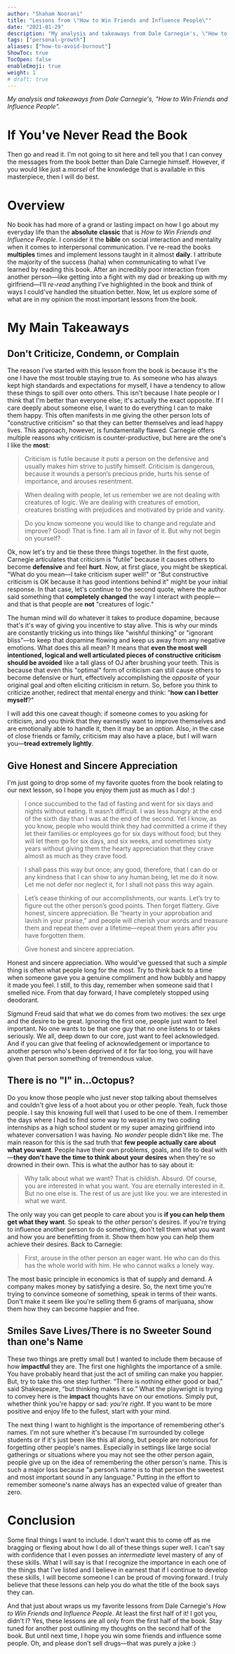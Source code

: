 ```yaml
---
author: "Shaham Noorani"
title: "Lessons from \"How to Win Friends and Influence People\""
date: "2021-01-29"
description: "My analysis and takeaways from Dale Carnegie's, \"How to Win Friends and Influence People\""
tags: ["personal-growth"]
aliases: ["how-to-avoid-burnout"]
ShowToc: true
TocOpen: false
enableEmoji: true
weight: 1
# draft: true
---
```


<!--blurb-->
*My analysis and takeaways from Dale Carnegie's, "How to Win Friends and Influence People".*

<!--more-->
# If You've Never Read the Book

Then go and read it. I'm not going to sit here and tell you that I can convey the messages from the book better than Dale Carnegie himself. However, if you would like just a *morsel* of the knowledge that is available in this masterpiece, then I will do best.

# Overview

No book has had more of a grand or lasting impact on how I go about my everyday life than the **absolute** **classic** that is *How to Win Friends and Influence People*. I consider it the **bible** on social interaction and mentality when it comes to interpersonal communication. I've re-read the books **multiples** times and implement lessons taught in it almost **daily**. I attribute the majority of the success (haha) when communicating to what I've learned by reading this book. After an incredibly poor interaction from another person—like getting into a fight with my dad or breaking up with my girlfriend—I'll *re-read* anything I've highlighted in the book and think of ways I could've handled the situation better. Now, let us explore some of what are in my opinion the most important lessons from the book.

# My Main Takeaways

## Don't Criticize, Condemn, or Complain

The reason I've started with this lesson from the book is because it's the one I have the most trouble staying true to. As someone who has always kept high standards and expectations for myself, I have a tendency to allow these things to spill over onto others. This isn't because I hate people or I think that I'm better than everyone else; it's actually the exact opposite. If I care deeply about someone else, I want to do everything I can to make them happy. This often manifests in me giving the other person lots of "constructive criticism" so that they can better themselves and lead happy lives. This approach, however, is fundamentally flawed. Carnegie offers multiple reasons why criticism is counter-productive, but here are the one's I like the **most**:

> Criticism is futile because it puts a person on the defensive and usually makes him strive to justify himself. Criticism is dangerous, because it wounds a person’s precious pride, hurts his sense of importance, and arouses resentment.

> When dealing with people, let us remember we are not dealing with creatures of logic. We are dealing with creatures of emotion, creatures bristling with prejudices and motivated by pride and vanity.

> Do you know someone you would like to change and regulate and improve? Good! That is fine. I am all in favor of it. But why not begin on yourself?

Ok, now let's try and tie these three things together. In the first quote, Carnegie articulates that criticism is "futile" because it causes others to become **defensive** and feel **hurt**. Now, at first glace, you might be skeptical. "What do you mean—I take criticism super well!" or "But constructive criticism is OK because it has good intentions behind it" might be your initial response. In that case, let's continue to the second quote, where the author said something that **completely changed** the way I interact with people—and that is that people are **not** "creatures of logic."

The human mind will do whatever it takes to produce dopamine, because that's it's way of giving you incentive to stay alive. This is why our minds are constantly tricking us into things like "wishful thinking" or "ignorant bliss"—to keep that dopamine flowing and keep us away from any negative emotions. What does this all mean? It means that **even the most well intentioned, logical and well articulated pieces of constructive criticism should be avoided** like a tall glass of OJ after brushing your teeth. This is because that even this "optimal" form of criticism can still cause others to become defensive or hurt, effectively accomplishing the *opposite* of your original goal and often eliciting criticism in return. So, before you think to criticize another, redirect that mental energy and think: "**how can I better myself**?"

I will add this one caveat though: if someone comes to you asking for criticism, and you think that they earnestly want to improve themselves and are emotionally able to handle it, then it may be an *option*. Also, in the case of close friends or family, criticism may also have a place, but I will warn you—**tread extremely lightly**. 

## Give Honest and Sincere Appreciation

I'm just going to drop some of my favorite quotes from the book relating to our next lesson, so I hope you enjoy them just as much as I do! :)

> I once succumbed to the fad of fasting and went for six days and nights without eating. It wasn’t difficult. I was less hungry at the end of the sixth day than I was at the end of the second. Yet I know, as you know, people who would think they had committed a crime if they let their families or employees go for six days without food; but they will let them go for six days, and six weeks, and sometimes sixty years without giving them the hearty appreciation that they crave almost as much as they crave food.

> I shall pass this way but once; any good, therefore, that I can do or any kindness that I can show to any human being, let me do it now. Let me not defer nor neglect it, for I shall not pass this way again.

> Let’s cease thinking of our accomplishments, our wants. Let’s try to figure out the other person’s good points. Then forget flattery. Give honest, sincere appreciation. Be “hearty in your approbation and lavish in your praise,” and people will cherish your words and treasure them and repeat them over a lifetime—repeat them years after you have forgotten them.

> Give honest and sincere appreciation.

Honest and sincere appreciation. Who would've guessed that such a *simple* thing is often what people long for the most. Try to think back to a time when someone gave you a genuine compliment and how bubbly and happy it made you feel. I still, to this day, remember when someone said that I smelled nice. From that day forward, I have completely stopped using deodorant.

Sigmund Freud said that what we do comes from two motives: the sex urge and the desire to be great. Ignoring the first one, people just want to feel important. No one wants to be that one guy that no one listens to or takes seriously. We all, deep down to our core, just want to feel acknowledged. And if you can give that feeling of acknowledgement or importance to another person who's been deprived of it for far too long, you will have given that person something of tremendous value. 

## There is no "I" in...Octopus?

Do you know those people who just never stop talking about themselves and couldn't give less of a hoot about you or other people. Yeah, fuck those people. I say this knowing full well that I used to be one of them. I remember the days where I had to find some way to weasel in my two coding internships as a high school student or my super amazing girlfriend into whatever conversation I was having. No *wonder* people didn't like me. The main reason for this is the sad truth that **few people actually care about what you want**. People have their own problems, goals, and life to deal with—**they don't have the time to think about your desires** when they're so drowned in their own. This is what the author has to say about it:

> Why talk about what we want? That is childish. Absurd. Of course, you are interested in what you want. You are eternally interested in it. But no one else is. The rest of us are just like you: we are interested in what we want.

The only way you can get people to care about you is **if you can help them get what they want**. So speak to the *other* person's desires. If you're trying to influence another person to do something, don't tell them what you want and how you are benefitting from it. Show them how you can help them achieve their desires. Back to Carnegie:

> First, arouse in the other person an eager want. He who can do this has the whole world with him. He who cannot walks a lonely way.

The most basic principle in economics is that of supply and demand. A company makes money by satisfying a desire. So, the next time you're trying to convince someone of something, speak in terms of their wants. Don't make it seem like you're selling them 6 grams of marijuana, show them how they can become happier and free.

## Smiles Save Lives/There is no Sweeter Sound than one's Name

These two things are pretty small but I wanted to include them because of how **impactful** they are. The first one highlights the importance of a smile. You have probably heard that just the act of smiling can make you happier. But, try to take this one step further. “There is nothing either good or bad,” said Shakespeare, “but thinking makes it so.” What the playwright is trying to convey here is the **impact** thoughts have on our emotions. Simply put, whether think you're happy or sad: *you're right*. If you want to be more positive and enjoy life to the fullest, start with your mind. 

The next thing I want to highlight is the importance of remembering other's names. I'm not sure whether it's because I'm surrounded by college students or if it's just been like this all along, but people are notorious for forgetting other people's names. Especially in settings like large social gatherings or situations where you may not see the other person again, people give up on the idea of remembering the other person's name. This is such a major loss because "a person’s name is to that person the sweetest and most important sound in any language." Putting in the effort to remember someone's name always has an expected value of greater than zero.

# Conclusion

Some final things I want to include. I don't want this to come off as me bragging or flexing about how I do all of these things super well. I can't say with confidence that I even posses an *intermediate* level mastery of any of these skills. What I will say is that I recognize the importance in each one of the things that I've listed and I believe in earnest that if I continue to develop these skills, I will become someone I can be proud of moving forward. I truly believe that these lessons can help you do what the title of the book says they can. 

And that just about wraps us my favorite lessons from Dale Carnegie's *How to Win Friends and Influence People*. At least the first half of it! I got you, didn't I? Yes, these lessons are all only from the first half of the book. Stay tuned for another post outlining my thoughts on the second half of the book. But until next time, I hope you win some friends and influence some people. Oh, and please don't sell drugs—that was purely a joke :)